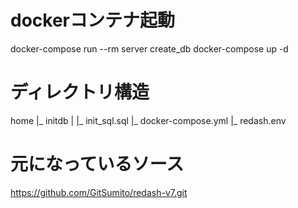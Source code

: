 # dockerコンテナ起動
docker-compose run --rm server create_db
docker-compose up -d

# ディレクトリ構造
home
|_ initdb
|	 |_ init_sql.sql
|_ docker-compose.yml
|_ redash.env


# 元になっているソース
https://github.com/GitSumito/redash-v7.git
